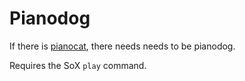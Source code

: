 # Pianodog

If there is [pianocat](https://github.com/javier-lopez/learn/blob/master/sh/tools/pianocat), there needs needs to be pianodog.

Requires the SoX `play` command.
